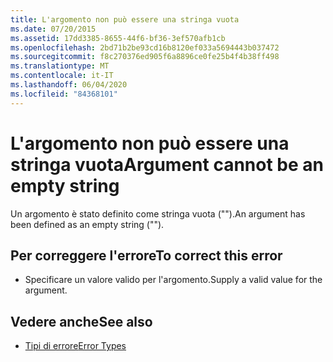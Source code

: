 ```yaml
---
title: L'argomento non può essere una stringa vuota
ms.date: 07/20/2015
ms.assetid: 17dd3385-8655-44f6-bf36-3ef570afb1cb
ms.openlocfilehash: 2bd71b2be93cd16b8120ef033a5694443b037472
ms.sourcegitcommit: f8c270376ed905f6a8896ce0fe25b4f4b38ff498
ms.translationtype: MT
ms.contentlocale: it-IT
ms.lasthandoff: 06/04/2020
ms.locfileid: "84368101"
---
```

# <a name="argument-cannot-be-an-empty-string"></a><span data-ttu-id="bee6a-102">L'argomento non può essere una stringa vuota</span><span class="sxs-lookup"><span data-stu-id="bee6a-102">Argument cannot be an empty string</span></span>
<span data-ttu-id="bee6a-103">Un argomento è stato definito come stringa vuota ("").</span><span class="sxs-lookup"><span data-stu-id="bee6a-103">An argument has been defined as an empty string ("").</span></span>  
  
## <a name="to-correct-this-error"></a><span data-ttu-id="bee6a-104">Per correggere l'errore</span><span class="sxs-lookup"><span data-stu-id="bee6a-104">To correct this error</span></span>  
  
- <span data-ttu-id="bee6a-105">Specificare un valore valido per l'argomento.</span><span class="sxs-lookup"><span data-stu-id="bee6a-105">Supply a valid value for the argument.</span></span>  
  
## <a name="see-also"></a><span data-ttu-id="bee6a-106">Vedere anche</span><span class="sxs-lookup"><span data-stu-id="bee6a-106">See also</span></span>

- [<span data-ttu-id="bee6a-107">Tipi di errore</span><span class="sxs-lookup"><span data-stu-id="bee6a-107">Error Types</span></span>](../programming-guide/language-features/error-types.md)
